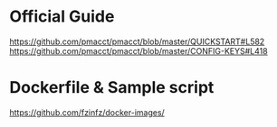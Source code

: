# Official Guide
https://github.com/pmacct/pmacct/blob/master/QUICKSTART#L582
https://github.com/pmacct/pmacct/blob/master/CONFIG-KEYS#L418

# Dockerfile & Sample script
https://github.com/fzinfz/docker-images/
